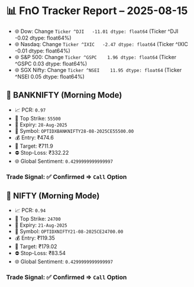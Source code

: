 # 📊 FnO Tracker Report – 2025-08-15
- 🌐 Dow: Change `Ticker
^DJI   -11.01
dtype: float64` (Ticker
^DJI   -0.02
dtype: float64%)
- 🌐 Nasdaq: Change `Ticker
^IXIC   -2.47
dtype: float64` (Ticker
^IXIC   -0.01
dtype: float64%)
- 🌐 S&P 500: Change `Ticker
^GSPC    1.96
dtype: float64` (Ticker
^GSPC    0.03
dtype: float64%)
- 🌐 SGX Nifty: Change `Ticker
^NSEI    11.95
dtype: float64` (Ticker
^NSEI    0.05
dtype: float64%)
## 📘 BANKNIFTY (Morning Mode)
- 📈 PCR: `0.97`
- 🔢 Top Strike: `55500`
- 📆 Expiry: `28-Aug-2025`
- 🎫 Symbol: `OPTIDXBANKNIFTY28-08-2025CE55500.00`
- 💰 Entry: ₹474.6
- 🎯 Target: ₹711.9
- ⛔ Stop-Loss: ₹332.22
- 🌐 Global Sentiment: `0.4299999999999997`
### Trade Signal: ✅ Confirmed ⇒ `Call` Option
## 📘 NIFTY (Morning Mode)
- 📈 PCR: `0.94`
- 🔢 Top Strike: `24700`
- 📆 Expiry: `21-Aug-2025`
- 🎫 Symbol: `OPTIDXNIFTY21-08-2025CE24700.00`
- 💰 Entry: ₹119.35
- 🎯 Target: ₹179.02
- ⛔ Stop-Loss: ₹83.54
- 🌐 Global Sentiment: `0.4299999999999997`
### Trade Signal: ✅ Confirmed ⇒ `Call` Option